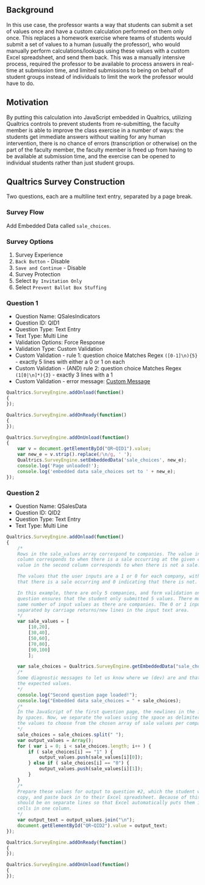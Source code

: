 ## Background

In this use case, the professor wants a way that students can submit a set of values once and have a custom calculation 
performed on them only once. This replaces a homework exercise where teams of students would submit a set of values to a
human (usually the professor), who would manually perform calculations/lookups using these values with a custom Excel
spreadsheet, and send them back. This was a manually intensive process, required the professor to be available to process
answers in real-time at submission time, and limited submissions to being on behalf of student groups instead of
individuals to limit the work the professor would have to do.

## Motivation

By putting this calculation into JavaScript embedded in Qualtrics, utilizing Qualtrics controls to prevent students from
re-submitting, the faculty member is able to improve the class exercise in a number of ways: the students get immediate
answers without waiting for any human intervention, there is no chance of errors (transcription or otherwise) on the part
of the faculty member, the faculty member is freed up from having to be available at submission time, and the exercise
can be opened to individual students rather than just student groups.

## Qualtrics Survey Construction

Two questions, each are a multiline text entry, separated by a page break.

### Survey Flow

Add Embedded Data called `sale_choices`.

### Survey Options

1. Survey Experience
  1. `Back Button` - Disable
  2. `Save and Continue` - Disable
2. Survey Protection
  1. Select `By Invitation Only`
  2. Select `Prevent Ballot Box Stuffing`

### Question 1

* Question Name: QSalesIndicators
* Question ID: QID1
* Question Type: Text Entry
* Text Type: Multi Line
* Validation Options: Force Response
* Validation Type: Custom Validation
* Custom Validation - rule 1: question choice Matches Regex `([0-1]\n){5}` - exactly 5 lines with either a 0 or 1 on each
* Custom Validation - (AND) rule 2: question choice Matches Regex `(1[0|\n]*){3}` - exactly 3 lines with a 1
* Custom Validation - error message: [Custom Message](https://www.qualtrics.com/support/survey-platform/survey-module/editing-questions/validation/#CustomValidationMessages)


```javascript
Qualtrics.SurveyEngine.addOnload(function()
{
});

Qualtrics.SurveyEngine.addOnReady(function()
{
});

Qualtrics.SurveyEngine.addOnUnload(function()
{
    var v = document.getElementById("QR~QID1").value;
    var new_e = v.strip().replace(/\n/g, ' ');
    Qualtrics.SurveyEngine.setEmbeddedData('sale_choices', new_e);
    console.log('Page unloaded!');
    console.log('embedded data sale_choices set to ' + new_e);
});
```

### Question 2

* Question Name: QSalesData
* Question ID: QID2
* Question Type: Text Entry
* Text Type: Multi Line

```javascript
Qualtrics.SurveyEngine.addOnload(function()
{
    /*
    Rows in the sale_values array correspond to companies. The value in the first
    column corresponds to when there is a sale occurring at the given company. The
    value in the second column corresponds to when there is not a sale.

    The values that the user inputs are a 1 or 0 for each company, with 1 indicating
    that there is a sale occurring and 0 indicating that there is not.

    In this example, there are only 5 companies, and form validation on the first
    question ensures that the student only submitted 5 values. There must be the
    same number of input values as there are companies. The 0 or 1 inputs must be
    separated by carriage returns/new lines in the input text area.
    */
    var sale_values = [
        [10,20],
        [30,40],
        [50,60],
        [70,80],
        [90,100]
        ];

    var sale_choices = Qualtrics.SurveyEngine.getEmbeddedData("sale_choices");
    /*
    Some diagnostic messages to let us know where we (dev) are and that we're getting
    the expected values.
    */
    console.log("Second question page loaded!");
    console.log("Embedded data sale_choices = " + sale_choices);
    /*
    In the JavaScript of the first question page, the newlines in the input were replaced
    by spaces. Now, we separate the values using the space as delimiter, and interpret
    the values to choose from the chosen array of sale values per company.
    */
    sale_choices = sale_choices.split(" ");
    var output_values = Array();
    for ( var i = 0; i < sale_choices.length; i++ ) {
        if ( sale_choices[i] == "1" ) {
            output_values.push(sale_values[i][0]);
        } else if ( sale_choices[i] == "0") {
            output_values.push(sale_values[i][1]);
        }
    }
    /*
    Prepare these values for output to question #2, which the student will select,
    copy, and paste back in to their Excel spreadsheet. Because of this, the values
    should be on separate lines so that Excel automatically puts them into separate
    cells in one column.
    */
    var output_text = output_values.join("\n");
    document.getElementById("QR~QID2").value = output_text;
});

Qualtrics.SurveyEngine.addOnReady(function()
{
});

Qualtrics.SurveyEngine.addOnUnload(function()
{
});
```
